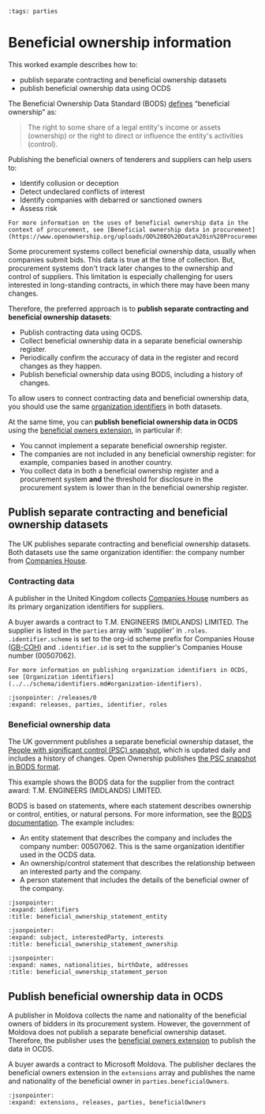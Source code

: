 ```{workedexample} Beneficial ownership information
:tags: parties
```

# Beneficial ownership information

This worked example describes how to:

* publish separate contracting and beneficial ownership datasets
* publish beneficial ownership data using OCDS

The Beneficial Ownership Data Standard (BODS) [defines](https://standard.openownership.org/en/0.2.0/primer/whatisbo.html) “beneficial ownership” as:

> The right to some share of a legal entity's income or assets (ownership) or the right to direct or influence the entity's activities (control).

Publishing the beneficial owners of tenderers and suppliers can help users to:

* Identify collusion or deception
* Detect undeclared conflicts of interest
* Identify companies with debarred or sanctioned owners
* Assess risk

```{note}
For more information on the uses of beneficial ownership data in the context of procurement, see [Beneficial ownership data in procurement](https://www.openownership.org/uploads/OO%20BO%20Data%20in%20Procurement.pdf). 
```

Some procurement systems collect beneficial ownership data, usually when companies submit bids. This data is true at the time of collection. But, procurement systems don't track later changes to the ownership and control of suppliers. This limitation is especially challenging for users interested in long-standing contracts, in which there may have been many changes.

Therefore, the preferred approach is to **publish separate contracting and beneficial ownership datasets**:

* Publish contracting data using OCDS.
* Collect beneficial ownership data in a separate beneficial ownership register.
* Periodically confirm the accuracy of data in the register and record changes as they happen.
* Publish beneficial ownership data using BODS, including a history of changes.

To allow users to connect contracting data and beneficial ownership data, you should use the same [organization identifiers](../../schema/identifiers.md#organization-identifiers) in both datasets.

At the same time, you can **publish beneficial ownership data in OCDS** using the [beneficial owners extension](https://extensions.open-contracting.org/en/extensions/beneficialOwners/master/), in particular if:

* You cannot implement a separate beneficial ownership register.
* The companies are not included in any beneficial ownership register: for example, companies based in another country.
* You collect data in both a beneficial ownership register and a procurement system **and** the threshold for disclosure in the procurement system is lower than in the beneficial ownership register.

## Publish separate contracting and beneficial ownership datasets

The UK publishes separate contracting and beneficial ownership datasets. Both datasets use the same organization identifier: the company number from [Companies House](https://www.gov.uk/government/organisations/companies-house).

### Contracting data

A publisher in the United Kingdom collects [Companies House](https://www.gov.uk/government/organisations/companies-house) numbers as its primary organization identifiers for suppliers.

A buyer awards a contract to T.M. ENGINEERS (MIDLANDS) LIMITED. The supplier is listed in the `parties` array with 'supplier' in `.roles`. `.identifier.scheme` is set to the org-id scheme prefix for Companies House ([GB-COH](http://org-id.guide/list/GB-COH)) and `.identifier.id` is set to the supplier's Companies House number (00507062).

```{note}
For more information on publishing organization identifiers in OCDS, see [Organization identifiers](../../schema/identifiers.md#organization-identifiers).
```

```{jsoninclude} ../../examples/beneficial_ownership/award.json
:jsonpointer: /releases/0
:expand: releases, parties, identifier, roles
```

### Beneficial ownership data

The UK government publishes a separate beneficial ownership dataset, the [People with significant control (PSC) snapshot](http://download.companieshouse.gov.uk/en_pscdata.html), which is updated daily and includes a history of changes. Open Ownership publishes [the PSC snapshot in BODS format](https://register.openownership.org/data_sources/uk-psc-register).

This example shows the BODS data for the supplier from the contract award: T.M. ENGINEERS (MIDLANDS) LIMITED. 

BODS is based on statements, where each statement describes ownership or control, entities, or natural persons. For more information, see the [BODS documentation](http://standard.openownership.org/). The example includes:

* An entity statement that describes the company and includes the company number: 00507062. This is the same organization identifier used in the OCDS data.
* An ownership/control statement that describes the relationship between an interested party and the company.
* A person statement that includes the details of the beneficial owner of the company. 

```{jsoninclude} ../../examples/beneficial_ownership/beneficial_ownership_statement_entity.json
:jsonpointer:
:expand: identifiers
:title: beneficial_ownership_statement_entity
```

```{jsoninclude} ../../examples/beneficial_ownership/beneficial_ownership_statement_ownership.json
:jsonpointer:
:expand: subject, interestedParty, interests
:title: beneficial_ownership_statement_ownership
```

```{jsoninclude} ../../examples/beneficial_ownership/beneficial_ownership_statement_person.json
:jsonpointer:
:expand: names, nationalities, birthDate, addresses
:title: beneficial_ownership_statement_person
```

## Publish beneficial ownership data in OCDS

A publisher in Moldova collects the name and nationality of the beneficial owners of bidders in its procurement system. However, the government of Moldova does not publish a separate beneficial ownership dataset. Therefore, the publisher uses the [beneficial owners extension](https://extensions.open-contracting.org/en/extensions/beneficialOwners) to publish the data in OCDS.

A buyer awards a contract to Microsoft Moldova. The publisher declares the beneficial owners extension in the `extensions` array and publishes the name and nationality of the beneficial owner in `parties.beneficialOwners`.

```{jsoninclude} ../../examples/beneficial_ownership/beneficial_owners_extension.json
:jsonpointer:
:expand: extensions, releases, parties, beneficialOwners
```
